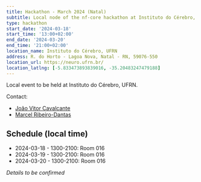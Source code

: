 ```yaml
---
title: Hackathon - March 2024 (Natal)
subtitle: Local node of the nf-core hackathon at Instituto do Cérebro, UFRN, Natal - Brazil
type: hackathon
start_date: '2024-03-18'
start_time: '13:00+02:00'
end_date: '2024-03-20'
end_time: '21:00+02:00'
location_name: Instituto do Cérebro, UFRN
address: R. do Horto - Lagoa Nova, Natal - RN, 59076-550
location_url: https://neuro.ufrn.br/
location_latlng: [-5.833473893839016, -35.20483247479188]
---
```


Local event to be held at Instituto do Cérebro, UFRN.

Contact:

- [<i class="fab fa-slack"></i> João Vitor Cavalcante](https://nfcore.slack.com/team/U044E439ABX)
- [<i class="fab fa-slack"></i> Marcel Ribeiro-Dantas](https://nfcore.slack.com/team/U03932BSX1V)

## Schedule (local time)

- 2024-03-18 - 1300-2100: Room 016
- 2024-03-19 - 1300-2100: Room 016
- 2024-03-20 - 1300-2100: Room 016

_Details to be confirmed_

